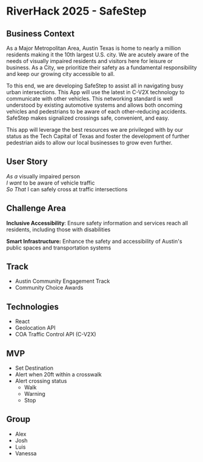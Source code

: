 # RiverHack 2025 - SafeStep

## Business Context

As a Major Metropolitan Area, Austin Texas is home to nearly a million residents making it the 10th largest U.S. city. We are acutely aware of the needs of visually impaired residents and visitors here for leisure or business. As a City, we prioritize their safety as a fundamental responsibility and keep our growing city accessible to all.

To this end, we are developing SafeStep to assist all in navigating busy urban intersections. This App will use the latest in C-V2X technology to communicate with other vehicles. This networking standard is well understood by existing automotive systems and allows both oncoming vehicles and pedestrians to be aware of each other–reducing accidents. SafeStep makes signalized crossings safe, convenient, and easy.

This app will leverage the best resources we are privileged with by our status as the Tech Capital of Texas and foster the development of further pedestrian aids to allow our local businesses to grow even further. 


## User Story

_As a_ visually impaired person  
_I want_ to be aware of vehicle traffic  
_So That_ I can safely cross at traffic intersections


## Challenge Area

**Inclusive Accessibility**: ​Ensure safety information and services reach all residents, including those with disabilities

**Smart Infrastructure:** Enhance the safety and accessibility of Austin's public spaces and transportation systems

## Track

- Austin Community Engagement Track
- Community Choice Awards 



## Technologies

- React  
- Geolocation API  
- COA Traffic Control API (C-V2X)


## MVP

* Set Destination  
* Alert when 20ft within a crosswalk  
* Alert crossing status  
  * Walk  
  * Warning  
  * Stop  
    

## Group

* Alex  
* Josh  
* Luis  
* Vanessa
